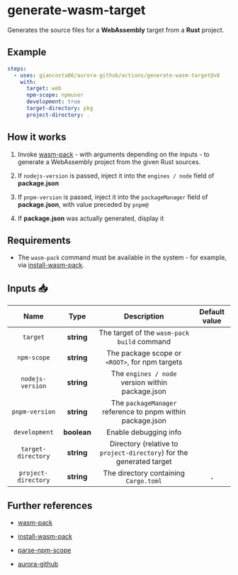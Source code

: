 # generate-wasm-target

Generates the source files for a **WebAssembly** target from a **Rust** project.

## Example

```yaml
steps:
  - uses: giancosta86/aurora-github/actions/generate-wasm-target@v8
    with:
      target: web
      npm-scope: npmuser
      development: true
      target-directory: pkg
      project-directory: .
```

## How it works

1. Invoke [wasm-pack](https://rustwasm.github.io/wasm-pack/) - with arguments depending on the inputs - to generate a WebAssembly project from the given Rust sources.

1. If `nodejs-version` is passed, inject it into the `engines / node` field of **package.json**

1. If `pnpm-version` is passed, inject it into the `packageManager` field of **package.json**, with value preceded by `pnpm@`

1. If **package.json** was actually generated, display it

## Requirements

- The `wasm-pack` command must be available in the system - for example, via [install-wasm-pack](../install-wasm-pack/README.md).

## Inputs 📥

|        Name         |    Type     |                             Description                              | Default value |
| :-----------------: | :---------: | :------------------------------------------------------------------: | :-----------: |
|      `target`       | **string**  |             The target of the `wasm-pack build` command              |               |
|     `npm-scope`     | **string**  |            The package scope or `<ROOT>`, for npm targets            |               |
|  `nodejs-version`   | **string**  |           The `engines / node` version within package.json           |               |
|   `pnpm-version`    | **string**  |      The `packageManager` reference to pnpm within package.json      |               |
|    `development`    | **boolean** |                        Enable debugging info                         |               |
| `target-directory`  | **string**  | Directory (relative to `project-directory`) for the generated target |               |
| `project-directory` | **string**  |                The directory containing `Cargo.toml`                 |     **.**     |

## Further references

- [wasm-pack](https://rustwasm.github.io/wasm-pack/)

- [install-wasm-pack](../install-wasm-pack/README.md)

- [parse-npm-scope](../parse-npm-scope/README.md)

- [aurora-github](../../README.md)
